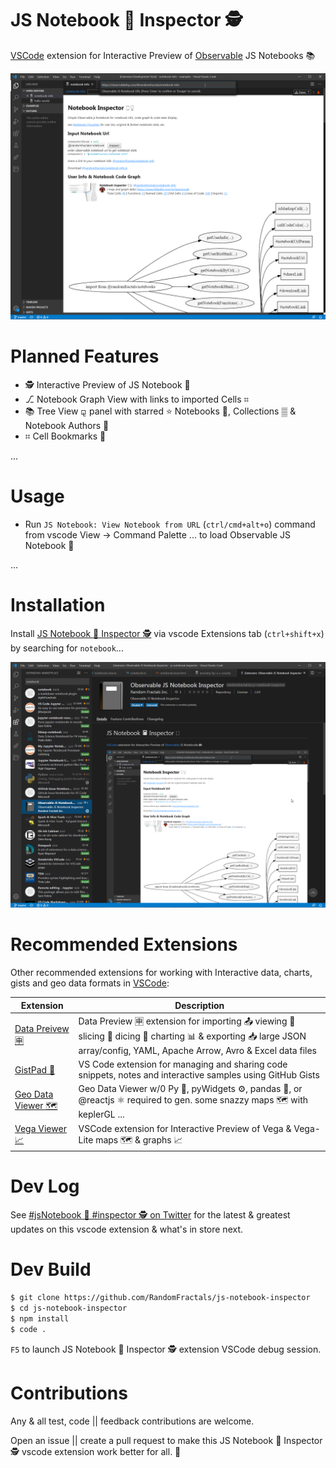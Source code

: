 # JS Notebook 📓 Inspector 🕵️

[VSCode](https://code.visualstudio.com/) extension for Interactive Preview of [Observable](https://observablehq.com/) JS Notebooks 📚

![Notebook 📓 Inspector 🕵️](https://github.com/RandomFractals/js-notebook-inspector/blob/master/images/js-notebook-inspector.png?raw=true 
 "JS Notebook 📓 Inspector 🕵️")

# Planned Features

- 🕵️ Interactive Preview of JS Notebook 📓
- ⎇ Notebook Graph View with links to imported Cells ⌗
- 📚 Tree View ⚼ panel with starred ⭐ Notebooks 📓, Collections ▒ & Notebook Authors 👨
- ⌗ Cell Bookmarks 🔖

...

# Usage

- Run `JS Notebook: View Notebook from URL` (`ctrl/cmd+alt+o`) command from vscode View -> Command Palette ... to load Observable JS Notebook 📓

...

# Installation

Install [JS Notebook 📓 Inspector 🕵️](https://marketplace.visualstudio.com/items?itemName=RandomFractalsInc.js-notebook-inspector) via vscode Extensions tab (`ctrl+shift+x`) by searching for `notebook`...

![Install JS Notebook 📓 Inspector 🕵️](https://github.com/RandomFractals/js-notebook-inspector/blob/master/images/js-notebook-inspector-info.png?raw=true 
 "Install JS Notebook 📓 Inspector 🕵️")

# Recommended Extensions

Other recommended extensions for working with Interactive data, charts, gists and geo data formats in [VSCode](https://code.visualstudio.com/):

| Extension | Description |
| --- | --- |
| [Data Preivew 🈸](https://marketplace.visualstudio.com/items?itemName=RandomFractalsInc.vscode-data-preview) | Data Preview 🈸 extension for importing 📤 viewing 🔎 slicing 🔪 dicing 🎲 charting 📊 & exporting 📥 large JSON array/config, YAML, Apache Arrow, Avro & Excel data files |
| [GistPad 📘](https://marketplace.visualstudio.com/items?itemName=vsls-contrib.gistfs) | VS Code extension for managing and sharing code snippets, notes and interactive samples using GitHub Gists |
| [Geo Data Viewer 🗺️](https://marketplace.visualstudio.com/items?itemName=RandomFractalsInc.geo-data-viewer) | Geo Data Viewer w/0 Py 🐍, pyWidgets ⚙️, pandas 🐼, or @reactjs ⚛️ required to gen. some snazzy maps 🗺️ with keplerGL ... |
| [Vega Viewer 📈](https://marketplace.visualstudio.com/items?itemName=RandomFractalsInc.vscode-vega-viewer) | VSCode extension for Interactive Preview of Vega & Vega-Lite maps 🗺️ & graphs 📈 |

# Dev Log

See [#jsNotebook 📓 #inspector 🕵️ on Twitter](https://twitter.com/search?q=%23jsNotebook%20%23inspector&src=typed_query&f=live) for the latest & greatest updates on this vscode extension & what's in store next.

# Dev Build

```bash
$ git clone https://github.com/RandomFractals/js-notebook-inspector
$ cd js-notebook-inspector
$ npm install
$ code .
```
`F5` to launch JS Notebook 📓 Inspector 🕵️ extension VSCode debug session.

# Contributions

Any & all test, code || feedback contributions are welcome. 

Open an issue || create a pull request to make this JS Notebook 📓 Inspector 🕵️ vscode extension work better for all. 🤗
